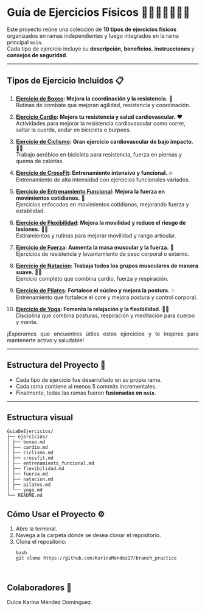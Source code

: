 # Guía de Ejercicios Físicos 🏋️‍♀️🏃‍♂️🧘‍♂️🥊

Este proyecto reúne una colección de **10 tipos de ejercicios físicos** organizados en ramas independientes y luego integrados en la rama principal `main`.  
Cada tipo de ejercicio incluye su **descripción**, **beneficios**, **instrucciones** y **consejos de seguridad**.

---

## Tipos de Ejercicio Incluidos 📋

1. **[Ejercicio de Boxeo](ejercicios/boxeo.md): Mejora la coordinación y la resistencia.** 🥊  
   Rutinas de combate que mejoran agilidad, resistencia y coordinación.  

2. **[Ejercicio Cardio](ejercicios/cardio.md): Mejora tu resistencia y salud cardiovascular.** ❤️  
   Actividades para mejorar la resistencia cardiovascular como correr, saltar la cuerda, andar en bicicleta o burpees.  

3. **[Ejercicio de Ciclismo](ejercicios/ciclismo.md): Gran ejercicio cardiovascular de bajo impacto.** 🚴‍♂️  
   Trabajo aeróbico en bicicleta para resistencia, fuerza en piernas y quema de calorías.  

4. **[Ejercicio de CrossFit](ejercicios/crossfit.md): Entrenamiento intensivo y funcional.** 🔥  
   Entrenamiento de alta intensidad con ejercicios funcionales variados.  

5. **[Ejercicio de Entrenamiento Funcional](ejercicios/entrenamiento_funcional.md): Mejora la fuerza en movimientos cotidianos.** 🔄  
   Ejercicios enfocados en movimientos cotidianos, mejorando fuerza y estabilidad.  

6. **[Ejercicio de Flexibilidad](ejercicios/flexibilidad.md): Mejora la movilidad y reduce el riesgo de lesiones.** 🤸‍♂️  
   Estiramientos y rutinas para mejorar movilidad y rango articular.  

7. **[Ejercicio de Fuerza](ejercicios/fuerza.md): Aumenta la masa muscular y la fuerza.** 💪  
   Ejercicios de resistencia y levantamiento de peso corporal o externo.  

8. **[Ejercicio de Natación](ejercicios/natacion.md): Trabaja todos los grupos musculares de manera suave.** 🏊‍♀️  
   Ejercicio completo que combina cardio, fuerza y respiración.  

9. **[Ejercicio de Pilates](ejercicios/pilates.md): Fortalece el núcleo y mejora la postura.** ✨  
   Entrenamiento que fortalece el core y mejora postura y control corporal.  

10. **[Ejercicio de Yoga](ejercicios/yoga.md): Fomenta la relajación y la flexibilidad.** 🧘‍♀️  
   Disciplina que combina posturas, respiración y meditación para cuerpo y mente.

<p align=justify>¡Esperamos que encuentres útiles estos ejercicios y te inspires para mantenerte activo y saludable!</p>

---

## Estructura del Proyecto 📂

- Cada tipo de ejercicio fue desarrollado en su propia rama.  
- Cada rama contiene al menos 5 commits incrementales.  
- Finalmente, todas las ramas fueron **fusionadas en `main`**.

---
## Estructura visual
```
GuiaDeEjercicios/
├── ejercicios/
│ ├── boxeo.md
│ ├── cardio.md  
│ ├── ciclismo.md
│ ├── crossfit.md
│ ├── entrenamiento_funcional.md
│ ├── flexibilidad.md
│ ├── fuerza.md
│ ├── natacion.md
│ ├── pilates.md
│ └── yoga.md
└── README.md
```

## Cómo Usar el Proyecto ⚙️

1. Abre la terminal.
2. Navega a la carpeta dónde se desea clonar el repositorio.
3. Clona el repositorio:
   ```
   bash
   git clone https://github.com/KarinaMendez17/branch_practice



## Colaboradores 💾

Dulce Karina Méndez Domínguez.